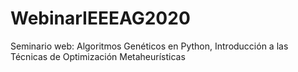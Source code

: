 # WebinarIEEEAG2020
Seminario web: Algoritmos Genéticos en Python, Introducción a las Técnicas de Optimización Metaheurísticas
